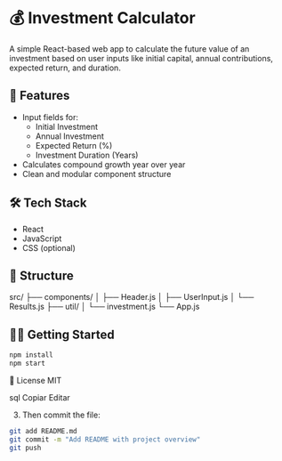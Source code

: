# 💰 Investment Calculator

A simple React-based web app to calculate the future value of an investment based on user inputs like initial capital, annual contributions, expected return, and duration.

## 🚀 Features

- Input fields for:
  - Initial Investment
  - Annual Investment
  - Expected Return (%)
  - Investment Duration (Years)
- Calculates compound growth year over year
- Clean and modular component structure

## 🛠 Tech Stack

- React
- JavaScript
- CSS (optional)

## 📂 Structure

src/
├── components/
│ ├── Header.js
│ ├── UserInput.js
│ └── Results.js
├── util/
│ └── investment.js
└── App.js

## 🧑‍💻 Getting Started

```bash
npm install
npm start
```

📄 License
MIT

sql
Copiar
Editar

3. Then commit the file:

```bash
git add README.md
git commit -m "Add README with project overview"
git push
```
